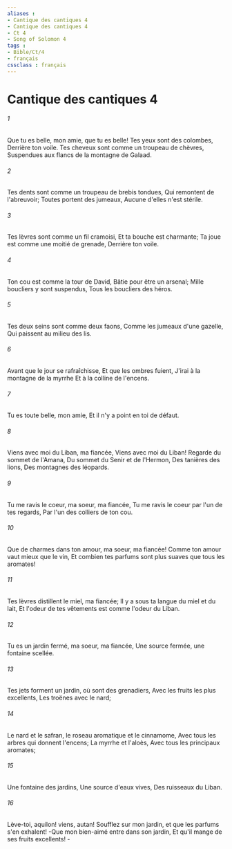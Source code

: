 ```yaml
---
aliases : 
- Cantique des cantiques 4
- Cantique des cantiques 4
- Ct 4
- Song of Solomon 4
tags : 
- Bible/Ct/4
- français
cssclass : français
---
```


# Cantique des cantiques 4

###### 1
Que tu es belle, mon amie, que tu es belle! Tes yeux sont des colombes, Derrière ton voile. Tes cheveux sont comme un troupeau de chèvres, Suspendues aux flancs de la montagne de Galaad.
###### 2
Tes dents sont comme un troupeau de brebis tondues, Qui remontent de l'abreuvoir; Toutes portent des jumeaux, Aucune d'elles n'est stérile.
###### 3
Tes lèvres sont comme un fil cramoisi, Et ta bouche est charmante; Ta joue est comme une moitié de grenade, Derrière ton voile.
###### 4
Ton cou est comme la tour de David, Bâtie pour être un arsenal; Mille boucliers y sont suspendus, Tous les boucliers des héros.
###### 5
Tes deux seins sont comme deux faons, Comme les jumeaux d'une gazelle, Qui paissent au milieu des lis.
###### 6
Avant que le jour se rafraîchisse, Et que les ombres fuient, J'irai à la montagne de la myrrhe Et à la colline de l'encens.
###### 7
Tu es toute belle, mon amie, Et il n'y a point en toi de défaut.
###### 8
Viens avec moi du Liban, ma fiancée, Viens avec moi du Liban! Regarde du sommet de l'Amana, Du sommet du Senir et de l'Hermon, Des tanières des lions, Des montagnes des léopards.
###### 9
Tu me ravis le coeur, ma soeur, ma fiancée, Tu me ravis le coeur par l'un de tes regards, Par l'un des colliers de ton cou.
###### 10
Que de charmes dans ton amour, ma soeur, ma fiancée! Comme ton amour vaut mieux que le vin, Et combien tes parfums sont plus suaves que tous les aromates!
###### 11
Tes lèvres distillent le miel, ma fiancée; Il y a sous ta langue du miel et du lait, Et l'odeur de tes vêtements est comme l'odeur du Liban.
###### 12
Tu es un jardin fermé, ma soeur, ma fiancée, Une source fermée, une fontaine scellée.
###### 13
Tes jets forment un jardin, où sont des grenadiers, Avec les fruits les plus excellents, Les troënes avec le nard;
###### 14
Le nard et le safran, le roseau aromatique et le cinnamome, Avec tous les arbres qui donnent l'encens; La myrrhe et l'aloès, Avec tous les principaux aromates;
###### 15
Une fontaine des jardins, Une source d'eaux vives, Des ruisseaux du Liban.
###### 16
Lève-toi, aquilon! viens, autan! Soufflez sur mon jardin, et que les parfums s'en exhalent! -Que mon bien-aimé entre dans son jardin, Et qu'il mange de ses fruits excellents! -
